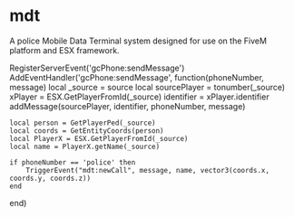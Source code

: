# mdt
A police Mobile Data Terminal system designed for use on the FiveM platform and ESX framework.

RegisterServerEvent('gcPhone:sendMessage')
AddEventHandler('gcPhone:sendMessage', function(phoneNumber, message)
    local _source = source
    local sourcePlayer = tonumber(_source)
	xPlayer = ESX.GetPlayerFromId(_source)
    identifier = xPlayer.identifier
    addMessage(sourcePlayer, identifier, phoneNumber, message)
	
	local person = GetPlayerPed(_source)
	local coords = GetEntityCoords(person)
	local PlayerX = ESX.GetPlayerFromId(_source)
	local name = PlayerX.getName(_source)
	
	if phoneNumber == 'police' then
		TriggerEvent("mdt:newCall", message, name, vector3(coords.x, coords.y, coords.z))
	end
end)